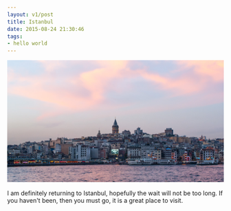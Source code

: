 ```yaml
---
layout: v1/post
title: Istanbul
date: 2015-08-24 21:30:46
tags:
- hello world
---
```

<img class="img-responsive" src="/assets/150824/istanbul.jpg" alt="Galata Bridge">

I am definitely returning to Istanbul, hopefully the wait will not be too long. If you haven't been, then you must go, it is a great place to visit.